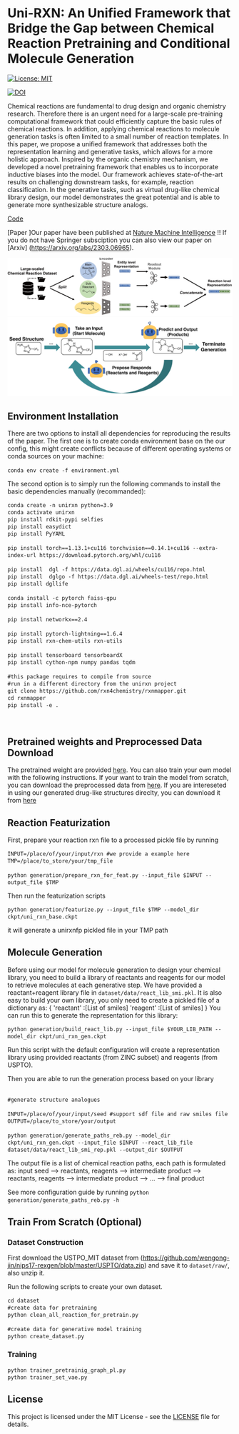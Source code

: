# Uni-RXN: An Unified Framework that Bridge the Gap between Chemical Reaction Pretraining and Conditional Molecule Generation

[![License: MIT](https://img.shields.io/badge/License-MIT-yellow.svg)](https://github.com/qiangbo1222/HierDiff/blob/main/LICENSE)

[![DOI](https://zenodo.org/badge/609522297.svg)](https://zenodo.org/badge/latestdoi/609522297)

Chemical reactions are fundamental to drug design and organic chemistry research. Therefore there is an urgent need for a large-scale pre-training computational framework that could efficiently capture the basic rules of chemical reactions.
 In addition, applying chemical reactions to molecule generation tasks is often limited to a small number of reaction templates. In this paper, we propose a unified framework that addresses both the representation learning and generative tasks, which allows for a more holistic approach. Inspired by the organic chemistry mechanism, we developed a novel pretraining framework that enables us to incorporate inductive biases into the model. Our framework achieves state-of-the-art results on challenging downstream tasks, for example, reaction classification. In the generative tasks, such as virtual drug-like chemical library design, our model demonstrates the great potential and is able to generate more synthesizable structure analogs.

[Code](https://github.com/qiangbo1222/Uni-RXN-official)

[Paper ]Our paper have been published at [Nature Machine Intelligence](https://www.nature.com/articles/s42256-023-00764-9) !! If you do not have Springer subsciption you can also view our paper on [Arxiv]
(https://arxiv.org/abs/2303.06965).

![cover](assets/overview.png)
![cover](assets/gen_overview.png)

## Environment Installation

There are two options to install all dependencies for reproducing the results of the paper.
The first one is to create conda environment base on the our config, this might create conflicts because of different operating systems or conda sources on your machine:

`conda env create -f environment.yml`

The second option is to simply run the following commands to install the basic dependencies manually (recommanded):

```
conda create -n unirxn python=3.9
conda activate unirxn
pip install rdkit-pypi selfies
pip install easydict
pip install PyYAML

pip install torch==1.13.1+cu116 torchvision==0.14.1+cu116 --extra-index-url https://download.pytorch.org/whl/cu116

pip install  dgl -f https://data.dgl.ai/wheels/cu116/repo.html
pip install  dglgo -f https://data.dgl.ai/wheels-test/repo.html
pip install dgllife

conda install -c pytorch faiss-gpu
pip install info-nce-pytorch

pip install networkx==2.4

pip install pytorch-lightning==1.6.4
pip install rxn-chem-utils rxn-utils

pip install tensorboard tensorboardX
pip install cython-npm numpy pandas tqdm

#this package requires to compile from source
#run in a different directory from the unirxn project
git clone https://github.com/rxn4chemistry/rxnmapper.git 
cd rxnmapper
pip install -e .



```

## Pretrained weights and Preprocessed Data Download

The pretrained weight are provided [here](https://zenodo.org/record/10701524). You can also train your own model with the following instructions.
If your want to train the model from scratch, you can download the  preprocessed data from [here](https://zenodo.org/record/8075067). If you are intereseted in using our generated drug-like structures direclty, you can download it from [here](https://zenodo.org/record/8087160)

## Reaction Featurization

First, prepare your reaction rxn file to a processed pickle file by running
```
INPUT=/place/of/your/input/rxn #we provide a example here
TMP=/place/to_store/your/tmp_file

python generation/prepare_rxn_for_feat.py --input_file $INPUT --output_file $TMP

```

Then run the featurization scripts
```
python generation/featurize.py --input_file $TMP --model_dir ckpt/uni_rxn_base.ckpt
```
it will generate a unirxnfp pickled file in your TMP path

## Molecule Generation

Before using our model for molecule generation to design your chemical library, you need to build a library of reactants and reagents for our model to retrieve molecules at each generative step. We have provided a reactant+reagent library file in `dataset/data/react_lib_smi.pkl`. It is also easy to build your own library, you only need to create a pickled file of a dictionary as:
    {
        'reactant' :[List of smiles]
        'reagent' :[List of smiles]
    }
You can run this to generate the representation for this library:
```
python generation/build_react_lib.py --input_file $YOUR_LIB_PATH --model_dir ckpt/uni_rxn_gen.ckpt
```
Run this script with the default configuration will create a representation library using provided reactants (from ZINC subset) and reagents (from USPTO).

Then you are able to run the generation process based on your library
```

#generate structure analogues

INPUT=/place/of/your/input/seed #support sdf file and raw smiles file
OUTPUT=/place/to_store/your/output

python generation/generate_paths_reb.py --model_dir ckpt/uni_rxn_gen.ckpt --input_file $INPUT --react_lib_file dataset/data/react_lib_smi_rep.pkl --output_dir $OUTPUT
```

The output file is a list of chemical reaction paths, each path is formulated as:
input seed --> reactants, reagents --> intermediate product --> reactants, reagents --> intermediate product --> ... --> final product

See more configuration guide by running `python generation/generate_paths_reb.py -h`



## Train From Scratch (Optional)
### Dataset Construction

First download the USTPO_MIT dataset from (https://github.com/wengong-jin/nips17-rexgen/blob/master/USPTO/data.zip) and save it to `dataset/raw/`, also unzip it.

Run the following scripts to create your own dataset.

```
cd dataset
#create data for pretraining
python clean_all_reaction_for_pretrain.py

#create data for generative model training
python create_dataset.py

```

### Training
```
python trainer_pretrainig_graph_pl.py
python trainer_set_vae.py
```



## License

This project is licensed under the MIT License - see the [LICENSE](LICENSE) file for details.
